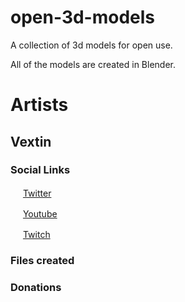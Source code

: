 # open-3d-models
A collection of 3d models for open use.

All of the models are created in Blender.

# Artists

## Vextin
### Social Links
<img src="https://cdn.iconscout.com/icon/free/png-256/twitter-213-569318.png" width="16"> [Twitter](https://twitter.com/Vextin_)

<img src="https://cdn1.iconfinder.com/data/icons/logotypes/32/youtube-512.png" width="16"> [Youtube](https://www.youtube.com/channel/UCqnQSi0X-yFWrnOnwKigSzA)

<img src="https://cdn0.iconfinder.com/data/icons/social-network-7/50/16-512.png" width="16"> [Twitch](https://twitch.tv/Vextin)

### Files created

### Donations

